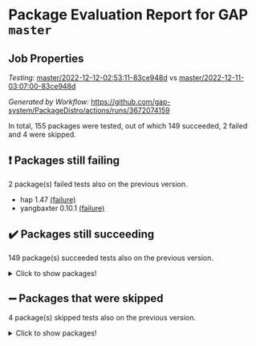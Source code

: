 # Package Evaluation Report for GAP `master`

## Job Properties

*Testing:* [master/2022-12-12-02:53:11-83ce948d](https://github.com/gap-system/PackageDistro/blob/data/reports/master/2022-12-12-02:53:11-83ce948d) vs [master/2022-12-11-03:07:00-83ce948d](https://github.com/gap-system/PackageDistro/blob/data/reports/master/2022-12-11-03:07:00-83ce948d)

*Generated by Workflow:* https://github.com/gap-system/PackageDistro/actions/runs/3672074159

In total, 155 packages were tested, out of which 149 succeeded, 2 failed and 4 were skipped.

## :exclamation: Packages still failing

2 package(s) failed tests also on the previous version.
- hap 1.47 [(failure)](https://github.com/gap-system/PackageDistro/actions/runs/3672074159/jobs/6208020958)
- yangbaxter 0.10.1 [(failure)](https://github.com/gap-system/PackageDistro/actions/runs/3672074159/jobs/6208026666)

## :heavy_check_mark: Packages still succeeding

149 package(s) succeeded tests also on the previous version.
<details><summary>Click to show packages!</summary>

- 4ti2interface 2022.09-01 [(success)](https://github.com/gap-system/PackageDistro/actions/runs/3672074159/jobs/6208017370)
- ace 5.6.1 [(success)](https://github.com/gap-system/PackageDistro/actions/runs/3672074159/jobs/6208017447)
- aclib 1.3.2 [(success)](https://github.com/gap-system/PackageDistro/actions/runs/3672074159/jobs/6208017520)
- agt 0.3 [(success)](https://github.com/gap-system/PackageDistro/actions/runs/3672074159/jobs/6208017585)
- alnuth 3.2.1 [(success)](https://github.com/gap-system/PackageDistro/actions/runs/3672074159/jobs/6208017660)
- anupq 3.2.6 [(success)](https://github.com/gap-system/PackageDistro/actions/runs/3672074159/jobs/6208017730)
- atlasrep 2.1.6 [(success)](https://github.com/gap-system/PackageDistro/actions/runs/3672074159/jobs/6208017810)
- autodoc 2022.10.20 [(success)](https://github.com/gap-system/PackageDistro/actions/runs/3672074159/jobs/6208017890)
- automata 1.15 [(success)](https://github.com/gap-system/PackageDistro/actions/runs/3672074159/jobs/6208017959)
- automgrp 1.3.2 [(success)](https://github.com/gap-system/PackageDistro/actions/runs/3672074159/jobs/6208018039)
- autpgrp 1.11 [(success)](https://github.com/gap-system/PackageDistro/actions/runs/3672074159/jobs/6208018106)
- cap 2022.12-06 [(success)](https://github.com/gap-system/PackageDistro/actions/runs/3672074159/jobs/6208018167)
- caratinterface 2.3.4 [(success)](https://github.com/gap-system/PackageDistro/actions/runs/3672074159/jobs/6208018239)
- cddinterface 2022.11.01 [(success)](https://github.com/gap-system/PackageDistro/actions/runs/3672074159/jobs/6208018283)
- circle 1.6.5 [(success)](https://github.com/gap-system/PackageDistro/actions/runs/3672074159/jobs/6208018355)
- classicpres 1.22 [(success)](https://github.com/gap-system/PackageDistro/actions/runs/3672074159/jobs/6208018423)
- cohomolo 1.6.10 [(success)](https://github.com/gap-system/PackageDistro/actions/runs/3672074159/jobs/6208018495)
- congruence 1.2.4 [(success)](https://github.com/gap-system/PackageDistro/actions/runs/3672074159/jobs/6208018581)
- corelg 1.56 [(success)](https://github.com/gap-system/PackageDistro/actions/runs/3672074159/jobs/6208018665)
- crime 1.6 [(success)](https://github.com/gap-system/PackageDistro/actions/runs/3672074159/jobs/6208018726)
- crisp 1.4.5 [(success)](https://github.com/gap-system/PackageDistro/actions/runs/3672074159/jobs/6208018797)
- crypting 0.10.4 [(success)](https://github.com/gap-system/PackageDistro/actions/runs/3672074159/jobs/6208018851)
- cryst 4.1.25 [(success)](https://github.com/gap-system/PackageDistro/actions/runs/3672074159/jobs/6208018932)
- crystcat 1.1.10 [(success)](https://github.com/gap-system/PackageDistro/actions/runs/3672074159/jobs/6208019019)
- ctbllib 1.3.4 [(success)](https://github.com/gap-system/PackageDistro/actions/runs/3672074159/jobs/6208019106)
- cubefree 1.19 [(success)](https://github.com/gap-system/PackageDistro/actions/runs/3672074159/jobs/6208019153)
- curlinterface 2.3.1 [(success)](https://github.com/gap-system/PackageDistro/actions/runs/3672074159/jobs/6208019216)
- cvec 2.7.6 [(success)](https://github.com/gap-system/PackageDistro/actions/runs/3672074159/jobs/6208019263)
- datastructures 0.3.0 [(success)](https://github.com/gap-system/PackageDistro/actions/runs/3672074159/jobs/6208019318)
- deepthought 1.0.6 [(success)](https://github.com/gap-system/PackageDistro/actions/runs/3672074159/jobs/6208019382)
- design 1.7 [(success)](https://github.com/gap-system/PackageDistro/actions/runs/3672074159/jobs/6208019438)
- difsets 2.3.1 [(success)](https://github.com/gap-system/PackageDistro/actions/runs/3672074159/jobs/6208019499)
- digraphs 1.6.1 [(success)](https://github.com/gap-system/PackageDistro/actions/runs/3672074159/jobs/6208019553)
- edim 1.3.6 [(success)](https://github.com/gap-system/PackageDistro/actions/runs/3672074159/jobs/6208019601)
- example 4.3.2 [(success)](https://github.com/gap-system/PackageDistro/actions/runs/3672074159/jobs/6208019650)
- examplesforhomalg 2022.11-01 [(success)](https://github.com/gap-system/PackageDistro/actions/runs/3672074159/jobs/6208019707)
- factint 1.6.3 [(success)](https://github.com/gap-system/PackageDistro/actions/runs/3672074159/jobs/6208019754)
- ferret 1.0.9 [(success)](https://github.com/gap-system/PackageDistro/actions/runs/3672074159/jobs/6208019808)
- fga 1.4.0 [(success)](https://github.com/gap-system/PackageDistro/actions/runs/3672074159/jobs/6208019854)
- fining 1.5.3 [(success)](https://github.com/gap-system/PackageDistro/actions/runs/3672074159/jobs/6208019915)
- float 1.0.3 [(success)](https://github.com/gap-system/PackageDistro/actions/runs/3672074159/jobs/6208019982)
- format 1.4.3 [(success)](https://github.com/gap-system/PackageDistro/actions/runs/3672074159/jobs/6208020036)
- forms 1.2.9 [(success)](https://github.com/gap-system/PackageDistro/actions/runs/3672074159/jobs/6208020082)
- fplsa 1.2.5 [(success)](https://github.com/gap-system/PackageDistro/actions/runs/3672074159/jobs/6208020131)
- fr 2.4.12 [(success)](https://github.com/gap-system/PackageDistro/actions/runs/3672074159/jobs/6208020177)
- francy 1.2.5 [(success)](https://github.com/gap-system/PackageDistro/actions/runs/3672074159/jobs/6208020224)
- fwtree 1.3 [(success)](https://github.com/gap-system/PackageDistro/actions/runs/3672074159/jobs/6208020284)
- gapdoc 1.6.6 [(success)](https://github.com/gap-system/PackageDistro/actions/runs/3672074159/jobs/6208020339)
- gauss 2022.11-01 [(success)](https://github.com/gap-system/PackageDistro/actions/runs/3672074159/jobs/6208020387)
- gaussforhomalg 2022.08-03 [(success)](https://github.com/gap-system/PackageDistro/actions/runs/3672074159/jobs/6208020434)
- gbnp 1.0.5 [(success)](https://github.com/gap-system/PackageDistro/actions/runs/3672074159/jobs/6208020473)
- generalizedmorphismsforcap 2022.11-01 [(success)](https://github.com/gap-system/PackageDistro/actions/runs/3672074159/jobs/6208020523)
- genss 1.6.8 [(success)](https://github.com/gap-system/PackageDistro/actions/runs/3672074159/jobs/6208020567)
- gradedmodules 2022.09-02 [(success)](https://github.com/gap-system/PackageDistro/actions/runs/3672074159/jobs/6208020624)
- gradedringforhomalg 2022.11-01 [(success)](https://github.com/gap-system/PackageDistro/actions/runs/3672074159/jobs/6208020680)
- grape 4.9.0 [(success)](https://github.com/gap-system/PackageDistro/actions/runs/3672074159/jobs/6208020727)
- groupoids 1.71 [(success)](https://github.com/gap-system/PackageDistro/actions/runs/3672074159/jobs/6208020763)
- grpconst 2.6.3 [(success)](https://github.com/gap-system/PackageDistro/actions/runs/3672074159/jobs/6208020806)
- guarana 0.96.3 [(success)](https://github.com/gap-system/PackageDistro/actions/runs/3672074159/jobs/6208020843)
- guava 3.17 [(success)](https://github.com/gap-system/PackageDistro/actions/runs/3672074159/jobs/6208020898)
- hapcryst 0.1.15 [(success)](https://github.com/gap-system/PackageDistro/actions/runs/3672074159/jobs/6208020993)
- hecke 1.5.3 [(success)](https://github.com/gap-system/PackageDistro/actions/runs/3672074159/jobs/6208021022)
- help 3.5 [(success)](https://github.com/gap-system/PackageDistro/actions/runs/3672074159/jobs/6208021082)
- homalg 2022.11-01 [(success)](https://github.com/gap-system/PackageDistro/actions/runs/3672074159/jobs/6208021134)
- homalgtocas 2022.11-02 [(success)](https://github.com/gap-system/PackageDistro/actions/runs/3672074159/jobs/6208021175)
- idrel 2.44 [(success)](https://github.com/gap-system/PackageDistro/actions/runs/3672074159/jobs/6208021222)
- images 1.3.1 [(success)](https://github.com/gap-system/PackageDistro/actions/runs/3672074159/jobs/6208021269)
- intpic 0.3.0 [(success)](https://github.com/gap-system/PackageDistro/actions/runs/3672074159/jobs/6208021313)
- io 4.8.0 [(success)](https://github.com/gap-system/PackageDistro/actions/runs/3672074159/jobs/6208021362)
- io_forhomalg 2022.11-01 [(success)](https://github.com/gap-system/PackageDistro/actions/runs/3672074159/jobs/6208021420)
- irredsol 1.4.4 [(success)](https://github.com/gap-system/PackageDistro/actions/runs/3672074159/jobs/6208021460)
- json 2.1.1 [(success)](https://github.com/gap-system/PackageDistro/actions/runs/3672074159/jobs/6208021505)
- jupyterkernel 1.4.1 [(success)](https://github.com/gap-system/PackageDistro/actions/runs/3672074159/jobs/6208021566)
- jupyterviz 1.5.6 [(success)](https://github.com/gap-system/PackageDistro/actions/runs/3672074159/jobs/6208021615)
- kan 1.34 [(success)](https://github.com/gap-system/PackageDistro/actions/runs/3672074159/jobs/6208021672)
- kbmag 1.5.10 [(success)](https://github.com/gap-system/PackageDistro/actions/runs/3672074159/jobs/6208021737)
- laguna 3.9.5 [(success)](https://github.com/gap-system/PackageDistro/actions/runs/3672074159/jobs/6208021792)
- liealgdb 2.2.1 [(success)](https://github.com/gap-system/PackageDistro/actions/runs/3672074159/jobs/6208021875)
- liepring 2.8 [(success)](https://github.com/gap-system/PackageDistro/actions/runs/3672074159/jobs/6208021938)
- liering 2.4.2 [(success)](https://github.com/gap-system/PackageDistro/actions/runs/3672074159/jobs/6208021996)
- linearalgebraforcap 2022.12-02 [(success)](https://github.com/gap-system/PackageDistro/actions/runs/3672074159/jobs/6208022044)
- localizeringforhomalg 2022.11-01 [(success)](https://github.com/gap-system/PackageDistro/actions/runs/3672074159/jobs/6208022104)
- loops 3.4.3 [(success)](https://github.com/gap-system/PackageDistro/actions/runs/3672074159/jobs/6208022169)
- lpres 1.0.3 [(success)](https://github.com/gap-system/PackageDistro/actions/runs/3672074159/jobs/6208022214)
- majoranaalgebras 1.5.1 [(success)](https://github.com/gap-system/PackageDistro/actions/runs/3672074159/jobs/6208022288)
- mapclass 1.4.6 [(success)](https://github.com/gap-system/PackageDistro/actions/runs/3672074159/jobs/6208022354)
- matgrp 0.70 [(success)](https://github.com/gap-system/PackageDistro/actions/runs/3672074159/jobs/6208022412)
- matricesforhomalg 2022.12-01 [(success)](https://github.com/gap-system/PackageDistro/actions/runs/3672074159/jobs/6208022468)
- modisom 2.5.3 [(success)](https://github.com/gap-system/PackageDistro/actions/runs/3672074159/jobs/6208022536)
- modulepresentationsforcap 2022.11-02 [(success)](https://github.com/gap-system/PackageDistro/actions/runs/3672074159/jobs/6208022606)
- modules 2022.11-01 [(success)](https://github.com/gap-system/PackageDistro/actions/runs/3672074159/jobs/6208022668)
- monoidalcategories 2022.11-05 [(success)](https://github.com/gap-system/PackageDistro/actions/runs/3672074159/jobs/6208023513)
- nconvex 2022.09-01 [(success)](https://github.com/gap-system/PackageDistro/actions/runs/3672074159/jobs/6208023569)
- nilmat 1.4.2 [(success)](https://github.com/gap-system/PackageDistro/actions/runs/3672074159/jobs/6208023636)
- nock 1.5 [(success)](https://github.com/gap-system/PackageDistro/actions/runs/3672074159/jobs/6208023704)
- normalizinterface 1.3.5 [(success)](https://github.com/gap-system/PackageDistro/actions/runs/3672074159/jobs/6208023776)
- nq 2.5.9 [(success)](https://github.com/gap-system/PackageDistro/actions/runs/3672074159/jobs/6208023857)
- numericalsgps 1.3.1 [(success)](https://github.com/gap-system/PackageDistro/actions/runs/3672074159/jobs/6208023916)
- openmath 11.5.2 [(success)](https://github.com/gap-system/PackageDistro/actions/runs/3672074159/jobs/6208023974)
- orb 4.9.0 [(success)](https://github.com/gap-system/PackageDistro/actions/runs/3672074159/jobs/6208024058)
- packagemanager 1.3.2 [(success)](https://github.com/gap-system/PackageDistro/actions/runs/3672074159/jobs/6208024127)
- patternclass 2.4.3 [(success)](https://github.com/gap-system/PackageDistro/actions/runs/3672074159/jobs/6208024192)
- permut 2.0.4 [(success)](https://github.com/gap-system/PackageDistro/actions/runs/3672074159/jobs/6208024254)
- polenta 1.3.10 [(success)](https://github.com/gap-system/PackageDistro/actions/runs/3672074159/jobs/6208024307)
- polymaking 0.8.6 [(success)](https://github.com/gap-system/PackageDistro/actions/runs/3672074159/jobs/6208024347)
- primgrp 3.4.3 [(success)](https://github.com/gap-system/PackageDistro/actions/runs/3672074159/jobs/6208024396)
- profiling 2.5.1 [(success)](https://github.com/gap-system/PackageDistro/actions/runs/3672074159/jobs/6208024459)
- qpa 1.34 [(success)](https://github.com/gap-system/PackageDistro/actions/runs/3672074159/jobs/6208024502)
- quagroup 1.8.3 [(success)](https://github.com/gap-system/PackageDistro/actions/runs/3672074159/jobs/6208024555)
- radiroot 2.9 [(success)](https://github.com/gap-system/PackageDistro/actions/runs/3672074159/jobs/6208024611)
- rcwa 4.7.1 [(success)](https://github.com/gap-system/PackageDistro/actions/runs/3672074159/jobs/6208024674)
- rds 1.8 [(success)](https://github.com/gap-system/PackageDistro/actions/runs/3672074159/jobs/6208024735)
- recog 1.4.2 [(success)](https://github.com/gap-system/PackageDistro/actions/runs/3672074159/jobs/6208024776)
- repndecomp 1.2.1 [(success)](https://github.com/gap-system/PackageDistro/actions/runs/3672074159/jobs/6208024836)
- repsn 3.1.0 [(success)](https://github.com/gap-system/PackageDistro/actions/runs/3672074159/jobs/6208024912)
- resclasses 4.7.3 [(success)](https://github.com/gap-system/PackageDistro/actions/runs/3672074159/jobs/6208024969)
- ringsforhomalg 2022.11-01 [(success)](https://github.com/gap-system/PackageDistro/actions/runs/3672074159/jobs/6208025046)
- sco 2022.09-01 [(success)](https://github.com/gap-system/PackageDistro/actions/runs/3672074159/jobs/6208025109)
- scscp 2.4.0 [(success)](https://github.com/gap-system/PackageDistro/actions/runs/3672074159/jobs/6208025187)
- semigroups 5.2.0 [(success)](https://github.com/gap-system/PackageDistro/actions/runs/3672074159/jobs/6208025243)
- sglppow 2.3 [(success)](https://github.com/gap-system/PackageDistro/actions/runs/3672074159/jobs/6208025319)
- sgpviz 0.999.5 [(success)](https://github.com/gap-system/PackageDistro/actions/runs/3672074159/jobs/6208025388)
- simpcomp 2.1.14 [(success)](https://github.com/gap-system/PackageDistro/actions/runs/3672074159/jobs/6208025444)
- singular 2022.09.23 [(success)](https://github.com/gap-system/PackageDistro/actions/runs/3672074159/jobs/6208025502)
- sl2reps 1.1 [(success)](https://github.com/gap-system/PackageDistro/actions/runs/3672074159/jobs/6208025566)
- sla 1.5.3 [(success)](https://github.com/gap-system/PackageDistro/actions/runs/3672074159/jobs/6208025638)
- smallgrp 1.5.1 [(success)](https://github.com/gap-system/PackageDistro/actions/runs/3672074159/jobs/6208025695)
- smallsemi 0.6.13 [(success)](https://github.com/gap-system/PackageDistro/actions/runs/3672074159/jobs/6208025761)
- sonata 2.9.6 [(success)](https://github.com/gap-system/PackageDistro/actions/runs/3672074159/jobs/6208025819)
- sophus 1.27 [(success)](https://github.com/gap-system/PackageDistro/actions/runs/3672074159/jobs/6208025883)
- spinsym 1.5.2 [(success)](https://github.com/gap-system/PackageDistro/actions/runs/3672074159/jobs/6208025923)
- standardff 0.9.4 [(success)](https://github.com/gap-system/PackageDistro/actions/runs/3672074159/jobs/6208025962)
- symbcompcc 1.3.2 [(success)](https://github.com/gap-system/PackageDistro/actions/runs/3672074159/jobs/6208026010)
- thelma 1.3 [(success)](https://github.com/gap-system/PackageDistro/actions/runs/3672074159/jobs/6208026045)
- tomlib 1.2.9 [(success)](https://github.com/gap-system/PackageDistro/actions/runs/3672074159/jobs/6208026084)
- toolsforhomalg 2022.12-01 [(success)](https://github.com/gap-system/PackageDistro/actions/runs/3672074159/jobs/6208026149)
- toric 1.9.5 [(success)](https://github.com/gap-system/PackageDistro/actions/runs/3672074159/jobs/6208026194)
- toricvarieties 2022.07.13 [(success)](https://github.com/gap-system/PackageDistro/actions/runs/3672074159/jobs/6208026230)
- transgrp 3.6.3 [(success)](https://github.com/gap-system/PackageDistro/actions/runs/3672074159/jobs/6208026265)
- ugaly 4.0.3 [(success)](https://github.com/gap-system/PackageDistro/actions/runs/3672074159/jobs/6208026302)
- unipot 1.5 [(success)](https://github.com/gap-system/PackageDistro/actions/runs/3672074159/jobs/6208026345)
- unitlib 4.1.0 [(success)](https://github.com/gap-system/PackageDistro/actions/runs/3672074159/jobs/6208026389)
- utils 0.81 [(success)](https://github.com/gap-system/PackageDistro/actions/runs/3672074159/jobs/6208026418)
- uuid 0.7 [(success)](https://github.com/gap-system/PackageDistro/actions/runs/3672074159/jobs/6208026469)
- walrus 0.9991 [(success)](https://github.com/gap-system/PackageDistro/actions/runs/3672074159/jobs/6208026513)
- wedderga 4.10.2 [(success)](https://github.com/gap-system/PackageDistro/actions/runs/3672074159/jobs/6208026547)
- xmod 2.88 [(success)](https://github.com/gap-system/PackageDistro/actions/runs/3672074159/jobs/6208026593)
- xmodalg 1.23 [(success)](https://github.com/gap-system/PackageDistro/actions/runs/3672074159/jobs/6208026627)
- zeromqinterface 0.14 [(success)](https://github.com/gap-system/PackageDistro/actions/runs/3672074159/jobs/6208026707)
</details>

## :heavy_minus_sign: Packages that were skipped

4 package(s) skipped tests also on the previous version.
<details><summary>Click to show packages!</summary>

- browse 1.8.19 [(skipped)](https://github.com/gap-system/PackageDistro/actions/runs/3672074159/jobs/6207905335)
- itc 1.5.1 [(skipped)](https://github.com/gap-system/PackageDistro/actions/runs/3672074159/jobs/6207905335)
- polycyclic 2.16 [(skipped)](https://github.com/gap-system/PackageDistro/actions/runs/3672074159/jobs/6207905335)
- xgap 4.31 [(skipped)](https://github.com/gap-system/PackageDistro/actions/runs/3672074159/jobs/6207905335)
</details>

